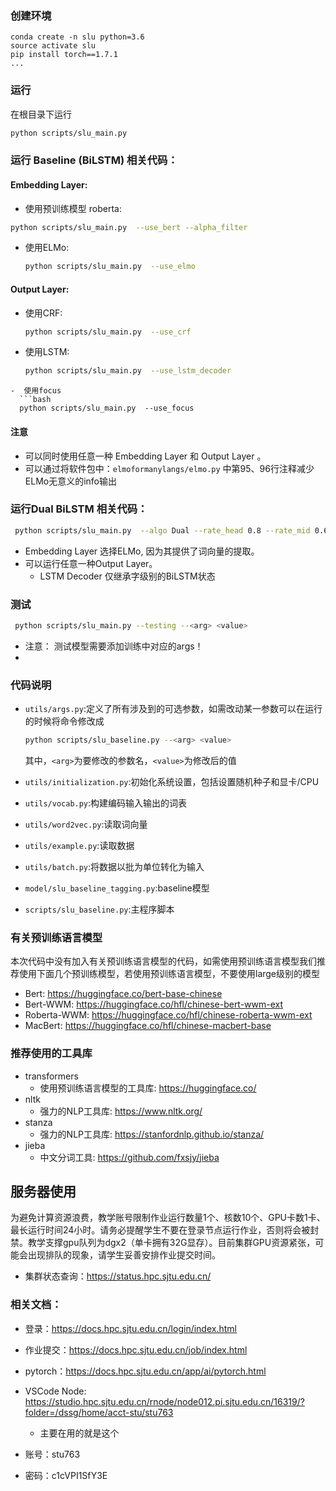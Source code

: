 ### 创建环境

    conda create -n slu python=3.6
    source activate slu
    pip install torch==1.7.1
    ...

### 运行

在根目录下运行

```bash
python scripts/slu_main.py
```

### 运行 Baseline (BiLSTM) 相关代码：

#### Embedding Layer:

-   使用预训练模型 roberta:
  ```bash
  python scripts/slu_main.py  --use_bert --alpha_filter
  ```
-   使用ELMo:
    ```bash
    python scripts/slu_main.py  --use_elmo
    ```

#### Output Layer:

-   使用CRF:
    ```bash
    python scripts/slu_main.py  --use_crf
    ```
-  使用LSTM:
	```bash
    python scripts/slu_main.py  --use_lstm_decoder
  ```
-  使用focus
	```bash
    python scripts/slu_main.py  --use_focus
  ```
  
#### 注意
-   可以同时使用任意一种 Embedding Layer 和 Output Layer 。
-   可以通过将软件包中：`elmoformanylangs/elmo.py` 中第95、96行注释减少ELMo无意义的info输出

### 运行Dual BiLSTM 相关代码：

```bash
 python scripts/slu_main.py  --algo Dual --rate_head 0.8 --rate_mid 0.6 --use_dict 
```
-   Embedding Layer 选择ELMo, 因为其提供了词向量的提取。
-   可以运行任意一种Output Layer。
    -   LSTM Decoder 仅继承字级别的BiLSTM状态


### 测试

```bash
 python scripts/slu_main.py --testing --<arg> <value>
```

-   注意： 测试模型需要添加训练中对应的args！
-   

### 代码说明

+ `utils/args.py`:定义了所有涉及到的可选参数，如需改动某一参数可以在运行的时候将命令修改成
        
  
    ```bash
    python scripts/slu_baseline.py --<arg> <value>
    ```
    
    其中，`<arg>`为要修改的参数名，`<value>`为修改后的值
+ `utils/initialization.py`:初始化系统设置，包括设置随机种子和显卡/CPU
+ `utils/vocab.py`:构建编码输入输出的词表
+ `utils/word2vec.py`:读取词向量
+ `utils/example.py`:读取数据
+ `utils/batch.py`:将数据以批为单位转化为输入
+ `model/slu_baseline_tagging.py`:baseline模型
+ `scripts/slu_baseline.py`:主程序脚本

### 有关预训练语言模型

本次代码中没有加入有关预训练语言模型的代码，如需使用预训练语言模型我们推荐使用下面几个预训练模型，若使用预训练语言模型，不要使用large级别的模型
+ Bert: https://huggingface.co/bert-base-chinese
+ Bert-WWM: https://huggingface.co/hfl/chinese-bert-wwm-ext
+ Roberta-WWM: https://huggingface.co/hfl/chinese-roberta-wwm-ext
+ MacBert: https://huggingface.co/hfl/chinese-macbert-base

### 推荐使用的工具库

+ transformers
  + 使用预训练语言模型的工具库: https://huggingface.co/
+ nltk
  + 强力的NLP工具库: https://www.nltk.org/
+ stanza
  + 强力的NLP工具库: https://stanfordnlp.github.io/stanza/
+ jieba
  + 中文分词工具: https://github.com/fxsjy/jieba

## 服务器使用

为避免计算资源浪费，教学账号限制作业运行数量1个、核数10个、GPU卡数1卡、最长运行时间24小时。请务必提醒学生不要在登录节点运行作业，否则将会被封禁。教学支撑gpu队列为dgx2（单卡拥有32G显存）。目前集群GPU资源紧张，可能会出现排队的现象，请学生妥善安排作业提交时间。

-   集群状态查询：https://status.hpc.sjtu.edu.cn/

### 相关文档：

-   登录：https://docs.hpc.sjtu.edu.cn/login/index.html
-   作业提交：https://docs.hpc.sjtu.edu.cn/job/index.html
-   pytorch：https://docs.hpc.sjtu.edu.cn/app/ai/pytorch.html
-   VSCode Node: https://studio.hpc.sjtu.edu.cn/rnode/node012.pi.sjtu.edu.cn/16319/?folder=/dssg/home/acct-stu/stu763
    -   主要在用的就是这个

-   账号：stu763
-   密码：c1cVPI1SfY3E
